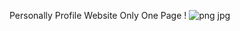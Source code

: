 Personally Profile Website Only One Page !
![png jpg](https://github.com/codewithraj721/Personal-Profile/assets/161104110/592422ba-6359-43b4-a121-57f06f4f7207)
